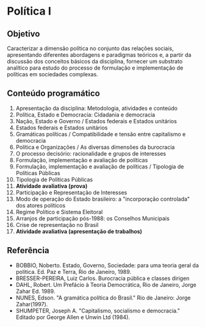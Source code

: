 # Política I

## Objetivo
Caracterizar a dimensão política no conjunto das relações sociais, apresentando diferentes abordagens e paradigmas teóricos e, a partir da discussão dos conceitos básicos da disciplina, fornecer um substrato analítico para estudo do processo de formulação e implementação de políticas em sociedades complexas. 

## Conteúdo programático
1. Apresentação da disciplina: Metodologia, atividades e conteúdo
2. Política, Estado e Democracia: Cidadania e democracia
3. Nação, Estado e Governo / Estados federais e Estados unitários 
4. Estados federais e Estados unitários 
5. Gramáticas políticas / Compatibilidade e tensão entre capitalismo e democracia
6. Política e Organizações / As diversas dimensões da burocracia 
7. O processo decisório: racionalidade e grupos de interesses 
8. Formulação, implementação e avaliação de políticas 
9. Formulação, implementação e avaliação de políticas / Tipologia de Políticas Públicas 
10. Tipologia de Políticas Públicas 
11. **Atividade avaliativa (prova)**
12. Participação e Representação de Interesses
13. Modo de operação do Estado brasileiro: a "incorporação controlada" dos atores políticos
14. Regime Político e Sistema Eleitoral 
15. Arranjos de participação pós-1988: os Conselhos Municipais
16. Crise de representação no Brasil 
17. **Atividade avaliativa (apresentação de trabalhos)**


## Referência
* BOBBIO, Noberto. Estado, Governo, Sociedade: para uma teoria geral da política. Ed. Paz e Terra, Rio de Janeiro, 1989.
* BRESSER-PEREIRA, Luiz Carlos. Burocracia pública e classes dirigen
* DAHL, Robert. Um Prefácio à Teoria Democrática, Rio de Janeiro, Jorge Zahar Ed. 1989.
* NUNES, Edson. "A gramática política do Brasil." Rio de Janeiro: Jorge Zahar(1997).
* SHUMPETER, Joseph A. "Capitalismo, socialismo e democracia." Editado por George Allen e Unwin Ltd (1984).